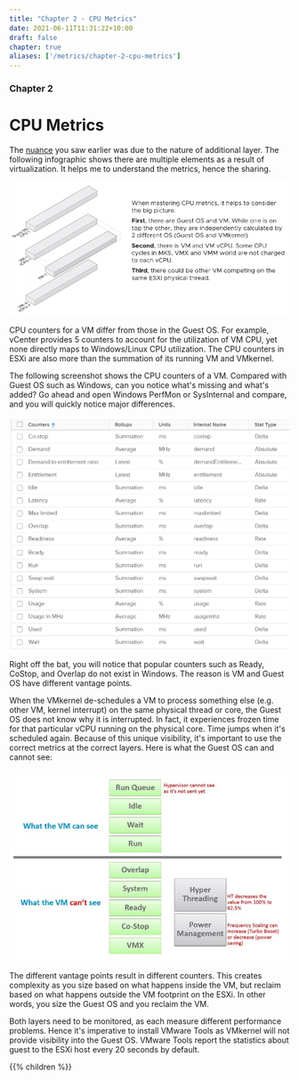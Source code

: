 ```yaml
---
title: "Chapter 2 - CPU Metrics"
date: 2021-06-11T11:31:22+10:00
draft: false
chapter: true
aliases: ['/metrics/chapter-2-cpu-metrics']
---
```


### Chapter 2

# CPU Metrics

The [nuance](/metrics/chapter-1-overview/2.1.1-nuances-in-metrics/) you saw earlier was due to the nature of additional layer. The following infographic shows there are multiple elements as a result of virtualization. It helps me to understand the metrics, hence the sharing.

![CPU layers](2.2-fig-1.png)

CPU counters for a VM differ from those in the Guest OS. For example, vCenter provides 5 counters to account for the utilization of VM CPU, yet none directly maps to Windows/Linux CPU utilization. The CPU counters in ESXi are also more than the summation of its running VM and VMkernel.

The following screenshot shows the CPU counters of a VM. Compared with Guest OS such as Windows, can you notice what's missing and what's added? Go ahead and open Windows PerfMon or SysInternal and compare, and you will quickly notice major differences.

![CPU counters of a VM](2.2-fig-2.png)

Right off the bat, you will notice that popular counters such as Ready, CoStop, and Overlap do not exist in Windows. The reason is VM and Guest OS have different vantage points.

When the VMkernel de-schedules a VM to process something else (e.g. other VM, kernel interrupt) on the same physical thread or core, the Guest OS does not know why it is interrupted. In fact, it experiences frozen time for that particular vCPU running on the physical core. Time jumps when it's scheduled again. Because of this unique visibility, it's important to use the correct metrics at the correct layers. Here is what the Guest OS can and cannot see:

![vm and hypervisor perspectives](2.2-fig-3.jpg)

The different vantage points result in different counters. This creates complexity as you size based on what happens inside the VM, but reclaim based on what happens outside the VM footprint on the ESXi. In other words, you size the Guest OS and you reclaim the VM.

Both layers need to be monitored, as each measure different performance problems. Hence it's imperative to install VMware Tools as VMkernel will not provide visibility into the Guest OS. VMware Tools report the statistics about guest to the ESXi host every 20 seconds by default.

{{% children %}}
